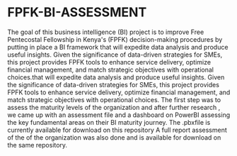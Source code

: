 # FPFK-BI-ASSESSMENT
 The goal of this business intelligence (BI) project is to improve Free Pentecostal Fellowship in Kenya's (FPFK) decision-making procedures by putting in place a BI framework that will expedite data analysis and produce useful insights. Given the significance of data-driven strategies for SMEs, this project provides FPFK tools to enhance service delivery, optimize financial management, and match strategic objectives with operational choices.that will expedite data analysis and produce useful insights. Given the significance of data-driven strategies for SMEs, this project provides FPFK tools to enhance service delivery, optimize financial management, and match strategic objectives with operational choices.
The first step was to assess the maturity levels of the organization and after further research , we came up with an assessment file and a dashboard on PowerBI assessing the key fundamental areas on their BI maturity journey. The .pbxfile is currently available for download on this repository
A full report assessment of the of the organization was also done and is available for download on the same repository.
